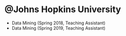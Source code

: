 

# @Johns Hopkins University

- Data Mining (Spring 2018, Teaching Assistant)
- Data Mining (Spring 2019, Teaching Assistant)

